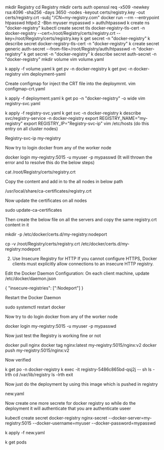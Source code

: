 mkdir Registry
cd Registry
mkdir certs auth
openssl req -x509 -newkey rsa:4096 -sha256 -days 3650 -nodes -keyout certs/registry.key -out certs/registry.crt -subj "/CN=my-registry.com"
docker run --rm --entrypoint htpasswd httpd:2 -Bbn myuser mypasswd > auth/htpasswd
k create ns "docker-registry"
kubectl create secret tls docker-registry-tls-cert -n docker-registry --cert=/root/Registry/certs/registry.crt --key=/root/Registry/certs/registry.key
k get secret -n "docker-registry"
k describe secret docker-registry-tls-cert -n "docker-registry"
k create secret generic auth-secret --from-file=/root/Registry/auth/htpasswd -n "docker-registry"
k get secret -n "docker-registry"
k describe secret auth-secret -n "docker-registry"
mkdir volume
vim volume.yaml

k apply -f volume.yaml
k get pv -n docker-registry
k get pvc -n docker-registry
vim deployment-yaml

Create configmap for inject the CRT file into the deploymrnt.
vim configmap-crt.yaml

k apply -f deployment.yaml
k get po -n "docker-registry" -o wide
vim registry-svc.yaml


k apply -f registry-svc.yaml
k get svc -n docker-registry
k describe svc/registry-service -n docker-registry
export REGISTRY_NAME="my-registry"
export REGISTRY_IP="Registry-svc-ip"
vim /etc/hosts   (do this entry on all cluster nodes)

Registry-svc-ip my-registry


Now try to login docker from any of the worker node

docker login my-registry:5015 -u myuser -p mypasswd     (It will thrown the error and to resolve this do the below steps)

cat /root/Registry/certs/registry.crt

Copy the content and add in to the all nodes in below path

/usr/local/share/ca-certificates/registry.crt

Now update the certificates on all nodes

sudo update-ca-certificates

Then create the below file on all the servers and copy the same registry.crt content in it

mkdir -p /etc/docker/certs.d/my-registry:nodeport

cp -v /root/Registry/certs/registry.crt  /etc/docker/certs.d/my-registry:nodeport

2. Use Insecure Registry for HTTP
If you cannot configure HTTPS, Docker clients must explicitly allow connections to an insecure HTTP registry.

Edit the Docker Daemon Configuration: On each client machine, update /etc/docker/daemon.json

{
  "insecure-registries": ["<NodeportIP>:Nodeport"]
}

Restart the Docker Daemon

sudo systemctl restart docker

Now try to do login docker from any of the worker node

docker login my-registry:5015 -u myuser -p mypasswd

Now just test the Registry is working fine or not

docker pull nginx
docker tag nginx:latest my-registry:5015/nginx:v2
docker push my-registry:5015/nginx:v2

Now verified

k get po -n docker-registry
k exec -it registry-5486c865bd-qsj2j  --  sh
ls -lrth
cd /var/lib/registry
ls -lrth
exit

Now just do the deployment by using this image which is pushed in registry

new.yaml

Now create one more secrete for docker registry so while do the deployment it will authenticate that you are authenticate useer

kubectl create secret docker-registry nginx-secret --docker-server=my-registry:5015 --docker-username=myuser --docker-password=mypasswd

k apply -f  new.yaml

k get pods
